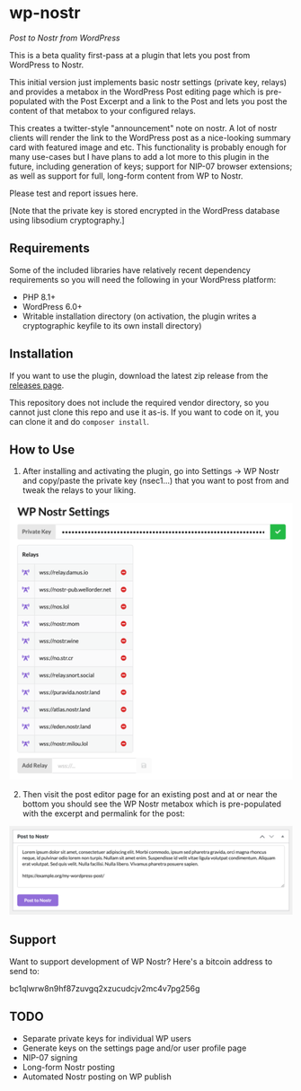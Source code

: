 # wp-nostr
_Post to Nostr from WordPress_

This is a beta quality first-pass at a plugin that lets you post from WordPress to Nostr.

This initial version just implements basic nostr settings (private key, relays) and provides a metabox in the WordPress Post editing page which is pre-populated with the Post Excerpt and a link to the Post and lets you post the content of that metabox to your configured relays.

This creates a twitter-style "announcement" note on nostr. A lot of nostr clients will render the link to the WordPress post as a nice-looking summary card with featured image and etc. This functionality is probably enough for many use-cases but I have plans to add a lot more to this plugin in the future, including generation of keys; support for NIP-07 browser extensions; as well as support for full, long-form content from WP to Nostr.

Please test and report issues here.

[Note that the private key is stored encrypted in the WordPress database using libsodium cryptography.]

## Requirements
Some of the included libraries have relatively recent dependency requirements so you will need the following in your WordPress platform:
* PHP 8.1+
* WordPress 6.0+
* Writable installation directory (on activation, the plugin writes a cryptographic keyfile to its own install directory)

## Installation
If you want to use the plugin, download the latest zip release from the [releases page](https://github.com/pjv/wp-nostr/releases).

This repository does not include the required vendor directory, so you cannot just clone this repo and use it as-is. If you want to code on it, you can clone it and do `composer install`.

## How to Use
1. After installing and activating the plugin, go into Settings -> WP Nostr and copy/paste the private key (nsec1...) that you want to post from and tweak the relays to your liking.

![Settings Page](.wordpress-org/screenshot-1.png)

2. Then visit the post editor page for an existing post and at or near the bottom you should see the WP Nostr metabox which is pre-populated with the excerpt and permalink for the post:

![Settings Page](.wordpress-org/screenshot-2.png)

## Support
Want to support development of WP Nostr? Here's a bitcoin address to send to:

bc1qlwrw8n9hf87zuvgq2xzucudcjv2mc4v7pg256g

## TODO
* Separate private keys for individual WP users
* Generate keys on the settings page and/or user profile page
* NIP-07 signing
* Long-form Nostr posting
* Automated Nostr posting on WP publish